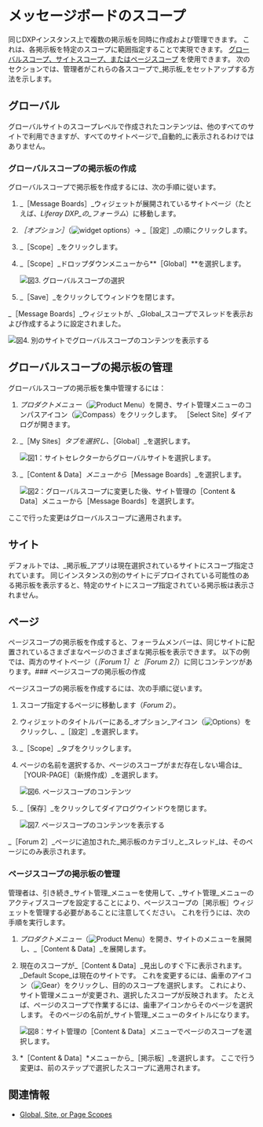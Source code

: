 # メッセージボードのスコープ

 同じDXPインスタンス上で複数の掲示板を同時に作成および管理できます。 これは、各掲示板を特定のスコープに範囲指定することで実現できます。 [グローバルスコープ、サイトスコープ、またはページスコープ](https://help.liferay.com/hc/articles/360028819992-Widget-Scope) を使用できます。 次のセクションでは、管理者がこれらの各スコープで_掲示板_をセットアップする方法を示します。

<a name="グローバル" />

## グローバル

グローバルサイトのスコープレベルで作成されたコンテンツは、他のすべてのサイトで利用できますが、すべてのサイトページで_自動的_に表示されるわけではありません。

### グローバルスコープの掲示板の作成

グローバルスコープで掲示板を作成するには、次の手順に従います。

1. _［Message Boards］_ウィジェットが展開されているサイトページ（たとえば、_Liferay DXP_の_フォーラム_）に移動します。
1. _［オプション］_（![widget options](../../../images/icon-widget-options.png)）&rarr; _［設定］_の順にクリックします。
1. _［Scope］_をクリックします。
1. _［Scope］_ドロップダウンメニューから**［Global］**を選択します。

    ![図3. グローバルスコープの選択](./scoping-your-message-boards/images/07.png)

1. _［Save］_をクリックしてウィンドウを閉じます。

_［Message Boards］_ウィジェットが、_Global_スコープでスレッドを表示および作成するように設定されました。

![図4. 別のサイトでグローバルスコープのコンテンツを表示する](./scoping-your-message-boards/images/08.png)

<a name="グローバルスコープの掲示板の管理" />

## グローバルスコープの掲示板の管理

グローバルスコープの掲示板を集中管理するには：

1. _プロダクトメニュー_（![Product Menu](../../../images/icon-product-menu.png)）を開き、サイト管理メニューのコンパスアイコン（![Compass](../../../images/icon-compass.png)）をクリックします。 ［Select Site］ダイアログが開きます。
1. _［My Sites］_タブを選択し、_［Global］_を選択します。

    ![図1：サイトセレクターからグローバルサイトを選択します。](./scoping-your-message-boards/images/01.png)

1. _［Content & Data］_メニューから_［Message Boards］_を選択します。

    ![図2：グローバルスコープに変更した後、サイト管理の［Content & Data］メニューから［Message Boards］を選択します。](./scoping-your-message-boards/images/02.png)

ここで行った変更はグローバルスコープに適用されます。

<a name="サイト" />

## サイト

デフォルトでは、_掲示板_アプリは現在選択されているサイトにスコープ指定されています。 同じインスタンスの別のサイトにデプロイされている可能性のある掲示板を表示すると、特定のサイトにスコープ指定されている掲示板は表示されません。

<a name="ページ" />

## ページ

ページスコープの掲示板を作成すると、フォーラムメンバーは、同じサイトに配置されているさまざまなページのさまざまな掲示板を表示できます。 以下の例では、両方のサイトページ（_［Forum 1］_と_［Forum 2］_）に同じコンテンツがあります。<!-- !\[Figure 5: Viewing site-scoped content\](./scoping-your-message-boards/images/03.png) -->### ページスコープの掲示板の作成

ページスコープの掲示板を作成するには、次の手順に従います。

1. スコープ指定するページに移動します（_Forum 2_）。
1. ウィジェットのタイトルバーにある_オプション_アイコン（![Options](../../../images/icon-widget-options.png)）をクリックし、_［設定］_を選択します。
1. _［Scope］_タブをクリックします。
1. ページの名前を選択するか、ページのスコープがまだ存在しない場合は_［YOUR-PAGE］（新規作成）_を選択します。

   ![図6. ページスコープのコンテンツ](./scoping-your-message-boards/images/04.png)

1. _［保存］_をクリックしてダイアログウインドウを閉じます。

    ![図7. ページスコープのコンテンツを表示する](./scoping-your-message-boards/images/05.png)

_［Forum 2］_ページに追加された_掲示板のカテゴリ_と_スレッド_は、そのページにのみ表示されます。

### ページスコープの掲示板の管理

管理者は、引き続き_サイト管理_メニューを使用して、_サイト管理_メニューのアクティブスコープを設定することにより、ページスコープの［掲示板］ウィジェットを管理する必要があることに注意してください。 これを行うには、次の手順を実行します。

1. _プロダクトメニュー_（![Product Menu](../../../images/icon-product-menu.png)）を開き、サイトのメニューを展開し、_［Content & Data］_を展開します。

1. 現在のスコープが_［Content & Data］_見出しのすぐ下に表示されます。 _Default Scope_は現在のサイトです。 これを変更するには、歯車のアイコン（![Gear](../../../images/icon-control-menu-gear.png)）をクリックし、目的のスコープを選択します。 これにより、サイト管理メニューが変更され、選択したスコープが反映されます。 たとえば、ページのスコープで作業するには、歯車アイコンからそのページを選択します。 そのページの名前が_サイト管理_メニューのタイトルになります。

    ![図8：サイト管理の［Content & Data］メニューでページのスコープを選択します。](./scoping-your-message-boards/images/06.png)

1. *［Content & Data］*メニューから_［掲示板］_を選択します。 ここで行う変更は、前のステップで選択したスコープに適用されます。

<a name="関連情報" />

## 関連情報

* [Global, Site, or Page Scopes](https://help.liferay.com/hc/articles/360028819992-Widget-Scope)

